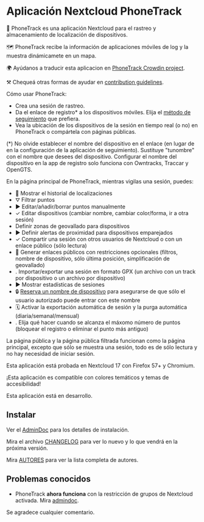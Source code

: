 # Aplicación Nextcloud PhoneTrack

📱 PhoneTrack es una aplicación Nextcloud para el rastreo y almacenamiento de localización de dispositivos.

🗺 PhoneTrack recibe la información de aplicaciones móviles de log y la muestra dinámicamete en un mapa.

🌍 Ayúdanos a traducir esta aplicacion en [PhoneTrack Crowdin project](https://crowdin.com/project/phonetrack).

⚒ Chequeá otras formas de ayudar en [contribution guidelines](https://github.com/julien-nc/phonetrack/blob/main/CONTRIBUTING.md).

Cómo usar PhoneTrack:

* Crea una sesión de rastreo.
* Da el enlace de registro\* a los dispositivos móviles. Elija el [método de seguimiento](https://gitlab.com/eneiluj/phonetrack-oc/wikis/userdoc#logging-methods) que prefiera.
* Vea la ubicación de los dispositivos de la sesión en tiempo real (o no) en PhoneTrack o compártela con páginas públicas.

(\*) No olvide establecer el nombre del dispositivo en el enlace (en lugar de en la configuración de la aplicación de seguimiento). Sustituye "tunombre" con el nombre que desees del dispositivo. Configurar el nombre del dispositivo en la app de registro solo funciona con Owntracks, Traccar y OpenGTS.

En la página principal de PhoneTrack, mientras vigilas una sesión, puedes:

* 📍 Mostrar el historial de localizaciones
* ⛛ Filtrar puntos
* ► Editar/añadir/borrar puntos manualmente
* ✓ Editar dispositivos (cambiar nombre, cambiar color/forma, ir a otra sesión)
* Definir zonas de geovallado para dispositivos
* ► Definir alertas de proximidad para dispositivos emparejados
* ✓ Compartir una sesión con otros usuarios de Nextcloud o con un enlace público (sólo lectura)
* 🔗 Generar enlaces públicos con restricciones opcionales (filtros, nombre de dispositivo, sólo última posición, simplificación de geovallado)
* . Importar/exportar una sesión en formato GPX (un archivo con un track por dispositivo o un archivo por dispositivo)
* ► Mostrar estadísticas de sesiones
* 🔒 [Reserva un nombre de dispositivo](https://gitlab.com/eneiluj/phonetrack-oc/wikis/userdoc#device-name-reservation) para asegurarse de que sólo el usuario autorizado puede entrar con este nombre
* 🗓 Activar la exportación automática de sesión y la purga automática (diaria/semanal/mensual)
* . Elija qué hacer cuando se alcanza el máxomo número de puntos (bloquear el registro o eliminar el punto más antiguo)

La página pública y la página pública filtrada funcionan como la página principal, excepto que sólo se muestra una sesión, todo es de sólo lectura y no hay necesidad de iniciar sesión.

Esta aplicación está probada en Nextcloud 17 con Firefox 57+ y Chromium.

¡Esta aplicación es compatible con colores temáticos y temas de accesibilidad!

Esta aplicación está en desarrollo.

## Instalar

Ver el [AdminDoc](https://gitlab.com/eneiluj/phonetrack-oc/wikis/admindoc) para los detalles de instalación.

Mira el archivo [CHANGELOG](https://github.com/julien-nc/phonetrack/blob/main/CHANGELOG.md#change-log) para ver lo nuevo y lo que vendrá en la próxima versión.

Mira [AUTORES](https://github.com/julien-nc/phonetrack/blob/main/AUTHORS.md#authors) para ver la lista completa de autores.

## Problemas conocidos

* PhoneTrack **ahora funciona** con la restricción de grupos de Nextcloud activada. Mira [admindoc](https://gitlab.com/eneiluj/phonetrack-oc/wikis/admindoc#issue-with-phonetrack-restricted-to-some-groups-in-nextcloud).

Se agradece cualquier comentario.